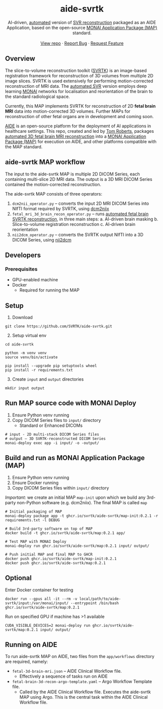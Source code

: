 <!-- PROJECT HEADING -->
<br />
<p align="center">
<h1 align="center">aide-svrtk</h1>
<p align="center">
  AI-driven, <a href="https://github.com/SVRTK/auto-proc-svrtk">automated</a> version of <a href="https://github.com/SVRTK/SVRTK">SVR reconstruction</a> packaged as an AIDE Application, based on 
  the open-source <a href="https://github.com/Project-MONAI/monai-deploy/blob/main/guidelines/monai-application-package.md">
  MONAI Application Package (MAP)</a> standard.
  <br />
  <br />
  <a href="https://github.com/SVRTK/aide-svrtk/">View repo</a>
  ·
  <a href="https://github.com/SVRTK/aide-svrtk/issues">Report Bug</a>
  ·
  <a href="https://github.com/SVRTK/aide-svrtk/issues">Request Feature</a>
  <br />
</p>

## Overview

The slice-to-volume reconstruction toolkit ([SVRTK](https://github.com/SVRTK/SVRTK)) is an image-based registration 
framework for reconstruction of 3D volumes from multiple 2D image slices. SVRTK is used extensively for performing 
motion-corrected reconstruction of MRI data. The [automated SVR](https://github.com/SVRTK/auto-proc-svrtk) version employs deep learning [MONAI](https://github.com/Project-MONAI/MONAI) networks for localisation and reorientation of the brain to the standard radiological space.

Currently, this MAP implements SVRTK for reconstruction of 2D **fetal brain MRI** data into motion-corrected 3D volumes. 
Further MAPs for reconstruction of other fetal organs are in development and coming soon.

[AIDE](https://www.aicentre.co.uk/platforms#view1) is an open-source platform for the deployment of AI applications in 
healthcare settings. This repo, created and led by [Tom Roberts](https://github.com/tomaroberts), packages [automated 
3D fetal brain MRI reconstruction](https://github.com/SVRTK/auto-proc-svrtk) into a [MONAI Application Package (MAP)](https://github.com/Project-MONAI/monai-deploy) 
for execution on AIDE, and other platforms compatible with the MAP standard.

## aide-svrtk MAP workflow

The input to the aide-svrtk MAP is multiple 2D DICOM Series, each containing multi-slice 2D MRI data. The output is a 3D
MRI DICOM Series contained the motion-corrected reconstruction.

The aide-svrtk MAP consists of three operators:
1. `dcm2nii_operator.py` – converts the input 2D MRI DICOM Series into NIfTI format required by SVRTK, using 
[dcm2niix](https://github.com/rordenlab/dcm2niix)
2. `fetal_mri_3d_brain_recon_operator.py` – runs [automated fetal brain SVRTK reconstruction](https://github.com/SVRTK/auto-proc-svrtk), in three main steps:
   a. AI-driven brain masking 
   b. Slice-to-volume registration reconstruction
   c. AI-driven brain reorientation
3. `nii2dcm_operator.py` – converts the SVRTK output NIfTI into a 3D DICOM Series, using 
[nii2dcm](https://github.com/tomaroberts/nii2dcm)

## Developers

### Prerequisites
- GPU-enabled machine
- Docker
   - Required for running the MAP

## Setup

1. Download
```shell
git clone https://github.com/SVRTK/aide-svrtk.git
```

2. Setup virtual env
```shell
cd aide-svrtk

python -m venv venv
source venv/bin/activate

pip install --upgrade pip setuptools wheel
pip install -r requirements.txt
```

3. Create `input` and `output` directories
```shell
mkdir input output
```

## Run MAP source code with MONAI Deploy

1. Ensure Python venv running
2. Copy DICOM Series files to `input/` directory
   - Standard or Enhanced DICOMs

```shell
# input - 2D multi-stack DICOM Series files
# output – 3D SVRTK-reconstructed DICOM Series
monai-deploy exec app -i input/ -o -output/
```

## Build and run as MONAI Application Package (MAP)

1. Ensure Python venv running
2. Ensure Docker running
3. Copy DICOM Series files within `input/` directory

_Important:_ we create an initial MAP `map-init` upon which we build any 3rd-party non-Python software (e.g. dcm2niix). 
The final MAP is called `map`

```shell
# Initial packaging of MAP
monai-deploy package app -t ghcr.io/svrtk/aide-svrtk/map-init:0.2.1 -r requirements.txt -l DEBUG

# Build 3rd-party software on top of MAP
docker build -t ghcr.io/svrtk/aide-svrtk/map:0.2.1 app/

# Test MAP with MONAI Deploy
monai-deploy run ghcr.io/svrtk/aide-svrtk/map:0.2.1 input/ output/

# Push initial MAP and final MAP to GHCR
docker push ghcr.io/svrtk/aide-svrtk/map-init:0.2.1
docker push ghcr.io/svrtk/aide-svrtk/map:0.2.1
```

## Optional

Enter Docker container for testing

```shell
docker run --gpus all -it --rm -v local/path/to/aide-svrtk/input:/var/monai/input/ --entrypoint /bin/bash ghcr.io/svrtk/aide-svrtk/map:0.2.1
```

Run on specified GPU if machine has >1 available

```shell
CUDA_VISIBLE_DEVICES=2 monai-deploy run ghcr.io/svrtk/aide-svrtk/map:0.2.1 input/ output/
```

## Running on AIDE
To run aide-svrtk MAP on AIDE, two files from the `app/workflows` directory are required, namely:
- `fetal-3d-brain-mri.json` – AIDE Clinical Workflow file.
  - Effectively a sequence of tasks run on AIDE
- `fetal-brain-3d-recon-argo-template.yaml` – Argo Workflow Template file.
  - Called by the AIDE Clinical Workflow file. Executes the aide-svrtk MAP using Argo. This is the central task within 
  the AIDE Clinical Workflow file.
